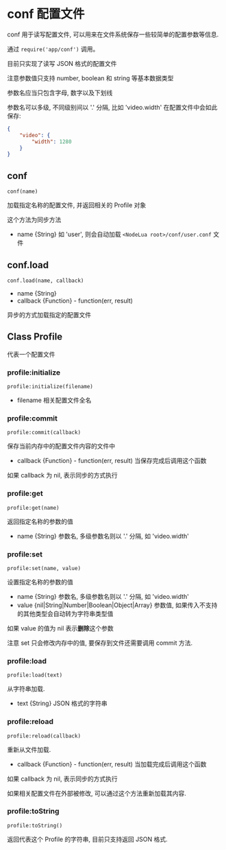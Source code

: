 # conf 配置文件

conf 用于读写配置文件, 可以用来在文件系统保存一些较简单的配置参数等信息.

通过 `require('app/conf')` 调用。

目前只实现了读写 JSON 格式的配置文件

注意参数值只支持 number, boolean 和 string 等基本数据类型

参数名应当只包含字母, 数字以及下划线

参数名可以多级, 不同级别间以 '.' 分隔, 比如 'video.width' 在配置文件中会如此保存:

```json
{
    "video": {
        "width": 1280
    }
}
```

## conf

    conf(name)

加载指定名称的配置文件, 并返回相关的 Profile 对象

这个方法为同步方法

- name {String} 如 'user', 则会自动加载 `<NodeLua root>/conf/user.conf` 文件

## conf.load

    conf.load(name, callback)

- name {String}
- callback {Function} - function(err, result)

异步的方式加载指定的配置文件

## Class Profile

代表一个配置文件

### profile:initialize

    profile:initialize(filename)

- filename 相关配置文件全名

### profile:commit

    profile:commit(callback)

保存当前内存中的配置文件内容的文件中

- callback {Function} - function(err, result) 当保存完成后调用这个函数

如果 callback 为 nil, 表示同步的方式执行

### profile:get

    profile:get(name)

返回指定名称的参数的值

- name {String} 参数名, 多级参数名则以 '.' 分隔, 如 'video.width'

### profile:set

    profile:set(name, value)

设置指定名称的参数的值

- name {String} 参数名, 多级参数名则以 '.' 分隔, 如 'video.width'
- value {nil|String|Number|Boolean|Object|Array} 参数值,
    如果传入不支持的其他类型会自动转为字符串类型值

如果 value 的值为 nil 表示**删除**这个参数

注意 set 只会修改内存中的值, 要保存到文件还需要调用 commit 方法.

### profile:load

    profile:load(text)

从字符串加载.

- text {String} JSON 格式的字符串

### profile:reload

    profile:reload(callback)

重新从文件加载.

- callback {Function} - function(err, result) 当加载完成后调用这个函数

如果 callback 为 nil, 表示同步的方式执行

如果相关配置文件在外部被修改, 可以通过这个方法重新加载其内容.

### profile:toString

    profile:toString()

返回代表这个 Profile 的字符串, 目前只支持返回 JSON 格式.

